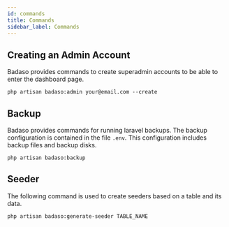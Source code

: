 ```yaml
---
id: commands
title: Commands
sidebar_label: Commands
---
```


## Creating an Admin Account

Badaso provides commands to create superadmin accounts to be able to enter the dashboard page.
```
php artisan badaso:admin your@email.com --create
```

## Backup

Badaso provides commands for running laravel backups. The backup configuration is contained in the file ```.env```. This configuration includes backup files and backup disks.
```
php artisan badaso:backup
```

## Seeder

The following command is used to create seeders based on a table and its data.
```
php artisan badaso:generate-seeder TABLE_NAME
```